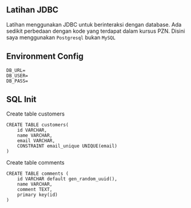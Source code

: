 ## Latihan JDBC

Latihan menggunakan JDBC untuk berinteraksi dengan database. Ada sedikit perbedaan dengan kode yang terdapat dalam kursus PZN. Disini saya menggunakan `Postgresql` bukan `MySQL`

## Environment Config

```
DB_URL=
DB_USER=
DB_PASS=
```

## SQL Init

Create table customers
```roomsql
CREATE TABLE customers(
    id VARCHAR,
    name VARCHAR,
    email VARCHAR,
    CONSTRAINT email_unique UNIQUE(email)
)
```

Create table comments
```roomsql
CREATE TABLE comments (
    id VARCHAR default gen_random_uuid(),
    name VARCHAR,
    comment TEXT,
    primary key(id)
)
```